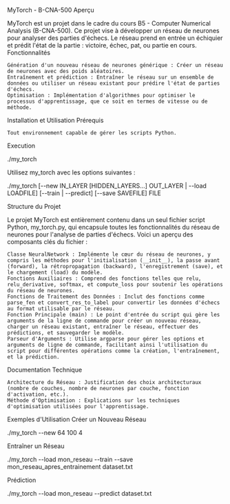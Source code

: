MyTorch - B-CNA-500
Aperçu

MyTorch est un projet dans le cadre du cours B5 - Computer Numerical Analysis (B-CNA-500). Ce projet vise à développer un réseau de neurones pour analyser des parties d'échecs. Le réseau prend en entrée un échiquier et prédit l'état de la partie : victoire, échec, pat, ou partie en cours.
Fonctionnalités

    Génération d'un nouveau réseau de neurones générique : Créer un réseau de neurones avec des poids aléatoires.
    Entraînement et prédiction : Entraîner le réseau sur un ensemble de données ou utiliser un réseau existant pour prédire l'état de parties d'échecs.
    Optimisation : Implémentation d'algorithmes pour optimiser le processus d'apprentissage, que ce soit en termes de vitesse ou de méthode.

Installation et Utilisation
Prérequis

    Tout environnement capable de gérer les scripts Python.

Execution

./my_torch

Utilisez my_torch avec les options suivantes :

./my_torch [--new IN_LAYER [HIDDEN_LAYERS...] OUT_LAYER | --load LOADFILE] [--train | --predict] [--save SAVEFILE] FILE

Structure du Projet

Le projet MyTorch est entièrement contenu dans un seul fichier script Python, my_torch.py, qui encapsule toutes les fonctionnalités du réseau de neurones pour l'analyse de parties d'échecs. Voici un aperçu des composants clés du fichier :

    Classe NeuralNetwork : Implémente le cœur du réseau de neurones, y compris les méthodes pour l'initialisation (__init__), la passe avant (forward), la rétropropagation (backward), l'enregistrement (save), et le chargement (load) du modèle.
    Fonctions Auxiliaires : Comprend des fonctions telles que relu, relu_derivative, softmax, et compute_loss pour soutenir les opérations du réseau de neurones.
    Fonctions de Traitement des Données : Inclut des fonctions comme parse_fen et convert_res_to_label pour convertir les données d'échecs au format utilisable par le réseau.
    Fonction Principale (main) : Le point d'entrée du script qui gère les arguments de la ligne de commande pour créer un nouveau réseau, charger un réseau existant, entraîner le réseau, effectuer des prédictions, et sauvegarder le modèle.
    Parseur d'Arguments : Utilise argparse pour gérer les options et arguments de ligne de commande, facilitant ainsi l'utilisation du script pour différentes opérations comme la création, l'entraînement, et la prédiction.

Documentation Technique

    Architecture du Réseau : Justification des choix architecturaux (nombre de couches, nombre de neurones par couche, fonction d'activation, etc.).
    Méthode d'Optimisation : Explications sur les techniques d'optimisation utilisées pour l'apprentissage.

Exemples d'Utilisation
Créer un Nouveau Réseau

./my_torch --new 64 100 4

Entraîner un Réseau

./my_torch --load mon_reseau --train --save mon_reseau_apres_entrainement dataset.txt

Prédiction

./my_torch --load mon_reseau --predict dataset.txt
